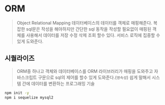 # ORM
> Object Relational Mapping
> 데이터베이스의 데이터를 객체로 매핑해준다.
> 복잡한 sql문은 작성을 해야하지만 간단한 sql 동작을 작성할 필요없이
> 매핑된 객체를 사용해서 데이터를 저장 수정 삭제 조회 할수 있다.
> 서비스 로직에 집중할 수 있게 도와준다.

## 시퀄라이즈
> ORM중 하나고 객체와 데이터베이스를 ORM 라이브러리가 매핑을 도와주고
> 자바스크립트 구문으로 sql의 제어를 할수 있게 도와준다.(`영속성`)
> 쉽게 말해서 시스템 간에 데이터를 변환하는 프로그래밍 기술

```sh
npm init -y
npm i sequelize mysql2 
```